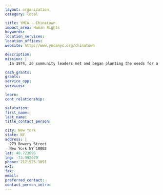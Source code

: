 ```yaml
---
layout: organization
category: local

title: YMCA - Chinatown
impact_area: Human Rights
keywords: 
location_services: 
location_offices: 
website: http://www.ymcanyc.org/chinatown

description: 
mission: |
  In 1974, 20 community leaders met and began planting the seeds for a YMCA in Chinatown. The Chinatown Youth Resource Project began as an outreach program of the McBurney YMCA. The program focus was on sports, camping and organizing a teen center, which was held in a gym. 

cash_grants: 
grants: 
service_opp: 
services: 

learn: 
cont_relationship: 

salutation: 
first_name: 
last_name: 
title_contact_person: 

city: New York
state: NY
address: |
  273 Bowery Street  
  New York NY 10002
lat: 40.723696
lng: -73.992679
phone: 212-925-1891
ext: 
fax: 
email: 
preferred_contact: 
contact_person_intro: 
---
```

